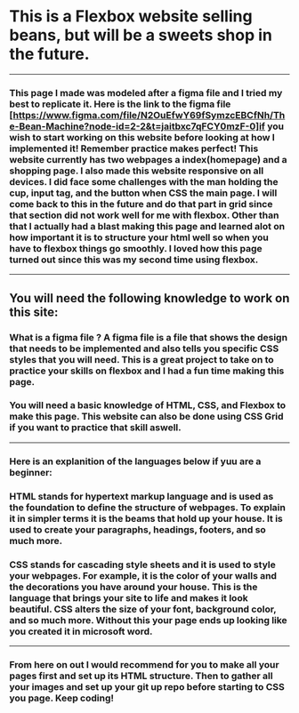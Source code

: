 # This is a Flexbox website selling beans, but will be a sweets shop in the future. 
---
### This page I made was modeled after a figma file and I tried my best to replicate it. Here is the link to the figma file [https://www.figma.com/file/N2OuEfwY69fSymzcEBCfNh/The-Bean-Machine?node-id=2-2&t=jaitbxc7qFCY0mzF-0]if you wish to start working on this website before looking at how I implemented it! Remember practice makes perfect! This website currently has two webpages a index(homepage) and a shopping page. I also made this website responsive on all devices. I did face some challenges with the man holding the cup, input tag, and the button when CSS the main page. I will come back to this in the future and do that part in grid since that section did not work well for me with flexbox. Other than that I actually had a blast making this page and learned alot on how important it is to structure your html well so when you have to flexbox things go smoothly. I loved how this page turned out since this was my second time using flexbox. 

---
## You will need the following knowledge to work on this site: 

### What is a figma file ? A figma file is a file that shows the design that needs to be implemented and also tells you specific CSS styles that you will need. This is a great project to take on to practice your skills on flexbox and I had a fun time making this page. 

### You will need a basic knowledge of HTML, CSS, and Flexbox to make this page. This website can also be done using CSS Grid if you want to practice that skill aswell.

---
### Here is an explanition of the languages below if yuu are a beginner: 

### HTML stands for hypertext markup language and is used as the foundation to define the structure of webpages. To explain it in simpler terms it is the beams that hold up your house. It is used to create your paragraphs, headings, footers, and so much more.

### CSS stands for cascading style sheets and it is used to style your webpages. For example, it is the color of your walls and the decorations you have around your house. This is the language that brings your site to life and makes it look beautiful. CSS alters the size of your font, background color, and so much more. Without this your page ends up looking like you created it in microsoft word.
---
### From here on out I would recommend for you to make all your pages first and set up its HTML structure. Then to gather all your images and set up your git up repo before starting to CSS you page. Keep coding!
